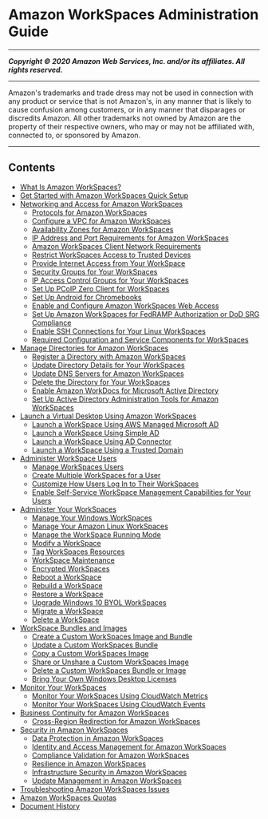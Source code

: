 # Amazon WorkSpaces Administration Guide

-----
*****Copyright &copy; 2020 Amazon Web Services, Inc. and/or its affiliates. All rights reserved.*****

-----
Amazon's trademarks and trade dress may not be used in 
     connection with any product or service that is not Amazon's, 
     in any manner that is likely to cause confusion among customers, 
     or in any manner that disparages or discredits Amazon. All other 
     trademarks not owned by Amazon are the property of their respective
     owners, who may or may not be affiliated with, connected to, or 
     sponsored by Amazon.

-----
## Contents
+ [What Is Amazon WorkSpaces?](amazon-workspaces.md)
+ [Get Started with Amazon WorkSpaces Quick Setup](getting-started.md)
+ [Networking and Access for Amazon WorkSpaces](amazon-workspaces-networking.md)
   + [Protocols for Amazon WorkSpaces](amazon-workspaces-protocols.md)
   + [Configure a VPC for Amazon WorkSpaces](amazon-workspaces-vpc.md)
   + [Availability Zones for Amazon WorkSpaces](azs-workspaces.md)
   + [IP Address and Port Requirements for Amazon WorkSpaces](workspaces-port-requirements.md)
   + [Amazon WorkSpaces Client Network Requirements](workspaces-network-requirements.md)
   + [Restrict WorkSpaces Access to Trusted Devices](trusted-devices.md)
   + [Provide Internet Access from Your WorkSpace](amazon-workspaces-internet-access.md)
   + [Security Groups for Your WorkSpaces](amazon-workspaces-security-groups.md)
   + [IP Access Control Groups for Your WorkSpaces](amazon-workspaces-ip-access-control-groups.md)
   + [Set Up PCoIP Zero Client for WorkSpaces](set-up-pcoip-zero-client.md)
   + [Set Up Android for Chromebooks](set-up-android-chromebook.md)
   + [Enable and Configure Amazon WorkSpaces Web Access](web-access.md)
   + [Set Up Amazon WorkSpaces for FedRAMP Authorization or DoD SRG Compliance](fips-encryption.md)
   + [Enable SSH Connections for Your Linux WorkSpaces](connect-to-linux-workspaces-with-ssh.md)
   + [Required Configuration and Service Components for WorkSpaces](required-service-components.md)
+ [Manage Directories for Amazon WorkSpaces](manage-workspaces-directory.md)
   + [Register a Directory with Amazon WorkSpaces](register-deregister-directory.md)
   + [Update Directory Details for Your WorkSpaces](update-directory-details.md)
   + [Update DNS Servers for Amazon WorkSpaces](update-dns-server.md)
   + [Delete the Directory for Your WorkSpaces](delete-workspaces-directory.md)
   + [Enable Amazon WorkDocs for Microsoft Active Directory](enable-workdocs-active-directory.md)
   + [Set Up Active Directory Administration Tools for Amazon WorkSpaces](directory_administration.md)
+ [Launch a Virtual Desktop Using Amazon WorkSpaces](launch-workspaces-tutorials.md)
   + [Launch a WorkSpace Using AWS Managed Microsoft AD](launch-workspace-microsoft-ad.md)
   + [Launch a WorkSpace Using Simple AD](launch-workspace-simple-ad.md)
   + [Launch a WorkSpace Using AD Connector](launch-workspace-ad-connector.md)
   + [Launch a WorkSpace Using a Trusted Domain](launch-workspace-trusted-domain.md)
+ [Administer WorkSpace Users](administer-workspace-users.md)
   + [Manage WorkSpaces Users](manage-workspaces-users.md)
   + [Create Multiple WorkSpaces for a User](create-multiple-workspaces-for-user.md)
   + [Customize How Users Log In to Their WorkSpaces](customize-workspaces-user-login.md)
   + [Enable Self-Service WorkSpace Management Capabilities for Your Users](enable-user-self-service-workspace-management.md)
+ [Administer Your WorkSpaces](administer-workspaces.md)
   + [Manage Your Windows WorkSpaces](group_policy.md)
   + [Manage Your Amazon Linux WorkSpaces](manage_linux_workspace.md)
   + [Manage the WorkSpace Running Mode](running-mode.md)
   + [Modify a WorkSpace](modify-workspaces.md)
   + [Tag WorkSpaces Resources](tag-workspaces-resources.md)
   + [WorkSpace Maintenance](workspace-maintenance.md)
   + [Encrypted WorkSpaces](encrypt-workspaces.md)
   + [Reboot a WorkSpace](reboot-workspaces.md)
   + [Rebuild a WorkSpace](rebuild-workspace.md)
   + [Restore a WorkSpace](restore-workspace.md)
   + [Upgrade Windows 10 BYOL WorkSpaces](upgrade-windows-10-byol-workspaces.md)
   + [Migrate a WorkSpace](migrate-workspaces.md)
   + [Delete a WorkSpace](delete-workspaces.md)
+ [WorkSpace Bundles and Images](amazon-workspaces-bundles.md)
   + [Create a Custom WorkSpaces Image and Bundle](create-custom-bundle.md)
   + [Update a Custom WorkSpaces Bundle](update-custom-bundle.md)
   + [Copy a Custom WorkSpaces Image](copy-custom-image.md)
   + [Share or Unshare a Custom WorkSpaces Image](share-custom-image.md)
   + [Delete a Custom WorkSpaces Bundle or Image](delete_bundle.md)
   + [Bring Your Own Windows Desktop Licenses](byol-windows-images.md)
+ [Monitor Your WorkSpaces](amazon-workspaces-monitoring.md)
   + [Monitor Your WorkSpaces Using CloudWatch Metrics](cloudwatch-metrics.md)
   + [Monitor Your WorkSpaces Using CloudWatch Events](cloudwatch-events.md)
+ [Business Continuity for Amazon WorkSpaces](business-continuity.md)
   + [Cross-Region Redirection for Amazon WorkSpaces](cross-region-redirection.md)
+ [Security in Amazon WorkSpaces](security.md)
   + [Data Protection in Amazon WorkSpaces](data-protection.md)
   + [Identity and Access Management for Amazon WorkSpaces](workspaces-access-control.md)
   + [Compliance Validation for Amazon WorkSpaces](compliance-validation.md)
   + [Resilience in Amazon WorkSpaces](disaster-recovery-resiliency.md)
   + [Infrastructure Security in Amazon WorkSpaces](infrastructure-security.md)
   + [Update Management in Amazon WorkSpaces](update-management.md)
+ [Troubleshooting Amazon WorkSpaces Issues](amazon-workspaces-troubleshooting.md)
+ [Amazon WorkSpaces Quotas](workspaces-limits.md)
+ [Document History](workspaces-document-history.md)